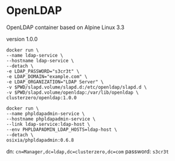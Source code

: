 # OpenLDAP
OpenLDAP container based on Alpine Linux 3.3

version 1.0.0

```
docker run \
--name ldap-service \
--hostname ldap-service \
--detach \
-e LDAP_PASSWORD="s3cr3t" \
-e LDAP_DOMAIN="example.com" \
-e LDAP_ORGANIZATION="LDAP Server" \
-v $PWD/slapd.volume/slapd.d:/etc/openldap/slapd.d \
-v $PWD/slapd.volume/openldap:/var/lib/openldap \
clusterzero/openldap:1.0.0
```

```
docker run \
--name phpldapadmin-service \
--hostname phpldapadmin-service \
--link ldap-service:ldap-host \
--env PHPLDAPADMIN_LDAP_HOSTS=ldap-host \
--detach \
osixia/phpldapadmin:0.6.8
```

dn: `cn=Manager,dc=ldap,dc=clusterzero,dc=com`
password: `s3cr3t`
